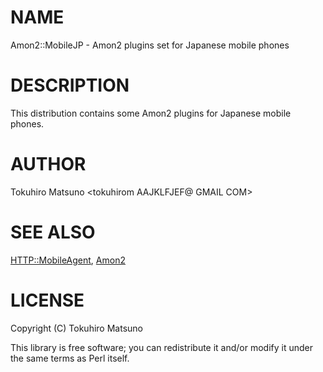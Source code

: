 # NAME

Amon2::MobileJP - Amon2 plugins set for Japanese mobile phones

# DESCRIPTION

This distribution contains some Amon2 plugins for Japanese mobile phones.

# AUTHOR

Tokuhiro Matsuno <tokuhirom AAJKLFJEF@ GMAIL COM>

# SEE ALSO

[HTTP::MobileAgent](http://search.cpan.org/perldoc?HTTP::MobileAgent), [Amon2](http://search.cpan.org/perldoc?Amon2)

# LICENSE

Copyright (C) Tokuhiro Matsuno

This library is free software; you can redistribute it and/or modify
it under the same terms as Perl itself.
